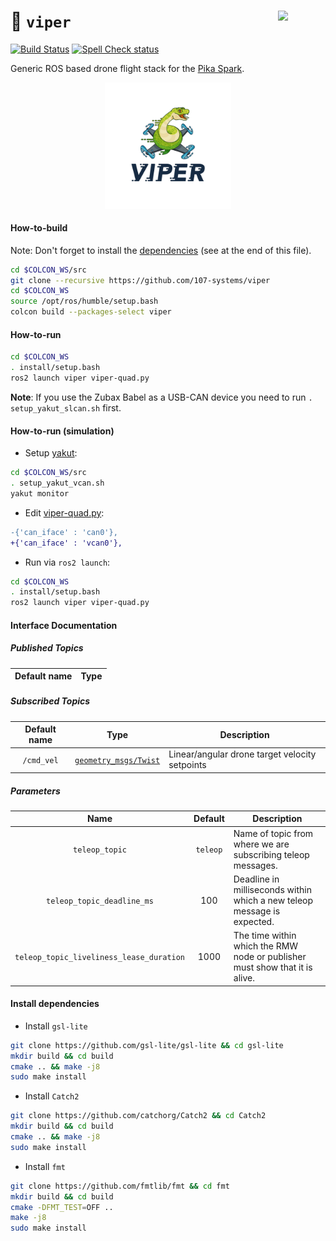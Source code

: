 <a href="https://107-systems.org/"><img align="right" src="https://raw.githubusercontent.com/107-systems/.github/main/logo/107-systems.png" width="15%"></a>
:floppy_disk: `viper`
=====================
[![Build Status](https://github.com/107-systems/viper/actions/workflows/ros2.yml/badge.svg)](https://github.com/107-systems/viper/actions/workflows/ros2.yml)
[![Spell Check status](https://github.com/107-systems/viper/actions/workflows/spell-check.yml/badge.svg)](https://github.com/107-systems/viper/actions/workflows/spell-check.yml)

Generic ROS based drone flight stack for the [Pika Spark](https://pika-spark.io/).

<p align="center">
  <a href="https://github.com/107-systems/viper"><img src="https://github.com/107-systems/.github/raw/main/logo/viper.jpg" width="40%"></a>
</p>

#### How-to-build
Note: Don't forget to install the [dependencies](https://github.com/107-systems/viper#install-dependencies) (see at the end of this file).
```bash
cd $COLCON_WS/src
git clone --recursive https://github.com/107-systems/viper
cd $COLCON_WS
source /opt/ros/humble/setup.bash
colcon build --packages-select viper
```

#### How-to-run
```bash
cd $COLCON_WS
. install/setup.bash
ros2 launch viper viper-quad.py
```
**Note**: If you use the Zubax Babel as a USB-CAN device you need to run `. setup_yakut_slcan.sh` first.

#### How-to-run (simulation)
* Setup [yakut](https://github.com/OpenCyphal/yakut):
```bash
cd $COLCON_WS/src
. setup_yakut_vcan.sh
yakut monitor
```
* Edit [viper-quad.py](launch/viper-quad.py):
```diff
-{'can_iface' : 'can0'},
+{'can_iface' : 'vcan0'},
```
* Run via `ros2 launch`:
```bash
cd $COLCON_WS
. install/setup.bash
ros2 launch viper viper-quad.py
```

#### Interface Documentation
##### Published Topics
| Default name |                                      Type                                      |
|:------------:|:------------------------------------------------------------------------------:|

##### Subscribed Topics
| Default name |                                          Type                                          | Description                                    |
|:------------:|:--------------------------------------------------------------------------------------:|------------------------------------------------|
| `/cmd_vel`   | [`geometry_msgs/Twist`](http://docs.ros.org/en/api/geometry_msgs/html/msg/Twist.html)  | Linear/angular drone target velocity setpoints |

##### Parameters
|                   Name                    | Default  | Description                                                                  |
|:-----------------------------------------:|:--------:|------------------------------------------------------------------------------|
|              `teleop_topic`               | `teleop` | Name of topic from where we are subscribing teleop messages.                 |
|        `teleop_topic_deadline_ms`         |   100    | Deadline in milliseconds within which a new teleop message is expected.      |
| `teleop_topic_liveliness_lease_duration`  |   1000   | The time within which the RMW node or publisher must show that it is alive.  | 

#### Install dependencies
* Install `gsl-lite`
```bash
git clone https://github.com/gsl-lite/gsl-lite && cd gsl-lite
mkdir build && cd build
cmake .. && make -j8
sudo make install
```
* Install `Catch2`
```bash
git clone https://github.com/catchorg/Catch2 && cd Catch2
mkdir build && cd build
cmake .. && make -j8
sudo make install
```
* Install `fmt`
```bash
git clone https://github.com/fmtlib/fmt && cd fmt
mkdir build && cd build
cmake -DFMT_TEST=OFF ..
make -j8
sudo make install
```
